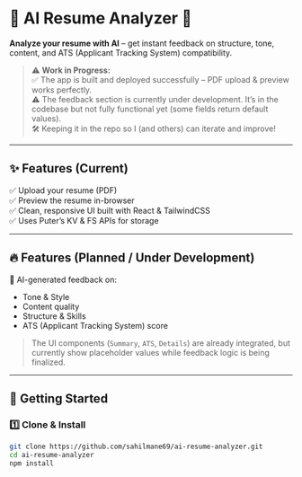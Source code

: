 # 📄 AI Resume Analyzer 🚀

**Analyze your resume with AI** – get instant feedback on structure, tone, content, and ATS (Applicant Tracking System) compatibility.

> ⚠️ **Work in Progress:**  
> ✅ The app is built and deployed successfully – PDF upload & preview works perfectly.  
> ⚠️ The feedback section is currently under development. It’s in the codebase but not fully functional yet (some fields return default values).  
> 🛠️ Keeping it in the repo so I (and others) can iterate and improve!

---

## ✨ Features (Current)
✅ Upload your resume (PDF)  
✅ Preview the resume in-browser  
✅ Clean, responsive UI built with React & TailwindCSS  
✅ Uses Puter’s KV & FS APIs for storage

---

## 🔥 Features (Planned / Under Development)
🔄 AI-generated feedback on:
- Tone & Style
- Content quality
- Structure & Skills
- ATS (Applicant Tracking System) score

> The UI components (`Summary`, `ATS`, `Details`) are already integrated, but currently show placeholder values while feedback logic is being finalized.

---

## 🚀 Getting Started

### 1️⃣ Clone & Install
```bash
git clone https://github.com/sahilmane69/ai-resume-analyzer.git
cd ai-resume-analyzer
npm install
